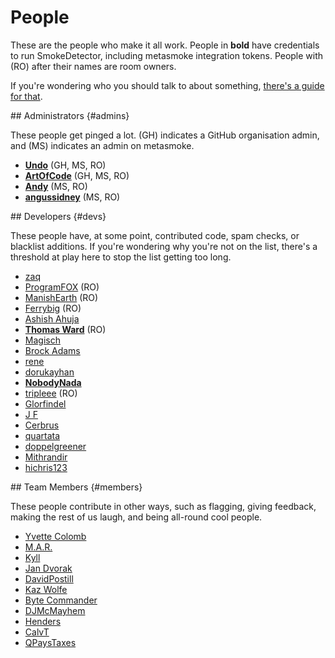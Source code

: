 ---
---

# People

These are the people who make it all work. People in **bold** have credentials to run SmokeDetector, including metasmoke integration tokens. People with (RO) after their names are room owners.

If you're wondering who you should talk to about something, [there's a guide for that](/pings).

<section>
## Administrators {#admins}

These people get pinged a lot. (GH) indicates a GitHub organisation admin, and (MS) indicates an admin on metasmoke.

*   [**Undo**](http://chat.stackexchange.com/users/73046/undo) (GH, MS, RO)
*   [**ArtOfCode**](http://chat.stackexchange.com/users/121520/artofcode) (GH, MS, RO)
*   [**Andy**](http://chat.stackexchange.com/users/66258/andy) (MS, RO)
*   [**angussidney**](http://chat.stackexchange.com/users/145827/angussidney) (MS, RO)
</section>
<section>
## Developers {#devs}

These people have, at some point, contributed code, spam checks, or blacklist additions. If you're wondering why you're not on the list, there's a threshold at play here to stop the list getting too long.

*   [zaq](http://chat.stackexchange.com/users/117490/zaq)
*   [ProgramFOX](http://chat.stackexchange.com/users/88521/programfox) (RO)
*   [ManishEarth](http://chat.stackexchange.com/users/31768/manishearth) (RO)
*   [Ferrybig](http://chat.stackexchange.com/users/58529/ferrybig) (RO)
*   [Ashish Ahuja](http://chat.stackexchange.com/users/181293/ashish-ahuja)
*   [**Thomas Ward**](http://chat.stackexchange.com/users/10145/thomas-ward) (RO)
*   [Magisch](http://chat.stackexchange.com/users/171054/magisch)
*   [Brock Adams](http://chat.stackexchange.com/users/30477/brock-adams)
*   [rene](http://chat.stackexchange.com/users/60548/rene)
*   [dorukayhan](http://chat.stackexchange.com/users/209140/dorukayhan)
*   [**NobodyNada**](http://chat.stackexchange.com/users/139423/nobodynada)
*   [tripleee](http://chat.stackexchange.com/users/62118/tripleee) (RO)
*   [Glorfindel](http://chat.stackexchange.com/users/164318/glorfindel)
*   [J F](http://chat.stackexchange.com/users/161943/j-f)
*   [Cerbrus](http://chat.stackexchange.com/users/126657/cerbrus)
*   [quartata](http://chat.stackexchange.com/users/167070/quartata)
*   [doppelgreener](https://chat.stackexchange.com/users/2562/doppelgreener)
*   [Mithrandir](http://chat.stackexchange.com/users/133031/mithrandir)
*   [hichris123](http://chat.stackexchange.com/users/103081/hichris123)
</section>
<section>
## Team Members {#members}

These people contribute in other ways, such as flagging, giving feedback, making the rest of us laugh, and being all-round cool people.

*   [Yvette Colomb](http://chat.stackexchange.com/users/178825/yvette-colomb)
*   [M.A.R.](http://chat.stackexchange.com/users/135450/m-a-r)
*   [Kyll](http://chat.stackexchange.com/users/172397/kyll)
*   [Jan Dvorak](http://chat.stackexchange.com/users/56166/jan-dvorak)
*   [DavidPostill](http://chat.stackexchange.com/users/133966/davidpostill)
*   [Kaz Wolfe](http://chat.stackexchange.com/users/97389/kaz-wolfe)
*   [Byte Commander](http://chat.stackexchange.com/users/137665/byte-commander)
*   [DJMcMayhem](http://chat.stackexchange.com/users/144962/djmcmayhem)
*   [Henders](http://chat.stackexchange.com/users/211021/henders)
*   [CalvT](http://chat.stackexchange.com/users/64521/calvt)
*   [QPaysTaxes](http://chat.stackexchange.com/users/137388/qpaystaxes)
</section>
